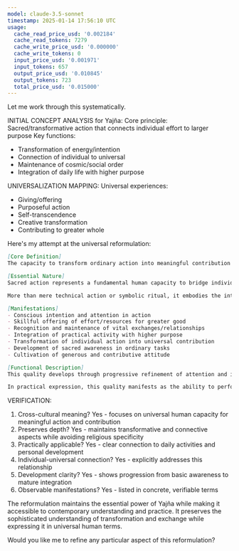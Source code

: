 ```yaml
---
model: claude-3.5-sonnet
timestamp: 2025-01-14 17:56:10 UTC
usage:
  cache_read_price_usd: '0.002184'
  cache_read_tokens: 7279
  cache_write_price_usd: '0.000000'
  cache_write_tokens: 0
  input_price_usd: '0.001971'
  input_tokens: 657
  output_price_usd: '0.010845'
  output_tokens: 723
  total_price_usd: '0.015000'
---
```


Let me work through this systematically.

INITIAL CONCEPT ANALYSIS for Yajña:
Core principle: Sacred/transformative action that connects individual effort to larger purpose
Key functions: 
- Transformation of energy/intention
- Connection of individual to universal
- Maintenance of cosmic/social order
- Integration of daily life with higher purpose

UNIVERSALIZATION MAPPING:
Universal experiences:
- Giving/offering
- Purposeful action
- Self-transcendence
- Creative transformation
- Contributing to greater whole

Here's my attempt at the universal reformulation:

```markdown
[Core Definition]
The capacity to transform ordinary action into meaningful contribution through conscious offering and sacred intention. It represents the human ability to imbue activities with higher purpose, converting individual effort into universal value while maintaining awareness of one's role in larger systems of life.

[Essential Nature]
Sacred action represents a fundamental human capacity to bridge individual activity and universal purpose through intentional offering. It operates through the conscious transformation of energy and intention, where personal effort becomes meaningful contribution to the whole. This quality manifests as the ability to maintain awareness of larger purpose while engaging in specific actions, combining practical effectiveness with recognition of deeper significance.

More than mere technical action or symbolic ritual, it embodies the integration of purpose, awareness, and skillful offering that allows human activity to serve both immediate and ultimate aims. This creates a natural bridge between daily life and higher meaning, personal growth and universal good.

[Manifestations]
- Conscious intention and attention in action
- Skillful offering of effort/resources for greater good
- Recognition and maintenance of vital exchanges/relationships
- Integration of practical activity with higher purpose
- Transformation of individual action into universal contribution
- Development of sacred awareness in ordinary tasks
- Cultivation of generous and contributive attitude

[Functional Description]
This quality develops through progressive refinement of attention and intention in action, combined with growing awareness of interconnection and exchange. It begins with recognition of how personal action affects larger wholes, evolves through conscious offering of effort and resources, and matures into natural sacred awareness in all activity. The process involves learning to maintain higher purpose while attending to practical details, transforming both the action and the actor.

In practical expression, this quality manifests as the ability to perform any worthy task with full attention, conscious purpose, and generous spirit. It creates natural excellence through the combination of technical skill and higher awareness, while fostering beneficial relationships through recognition of mutual exchange and contribution. This leads to actions that simultaneously serve immediate needs and universal good, maintaining both practical effectiveness and sacred significance.
```

VERIFICATION:
1. Cross-cultural meaning? Yes - focuses on universal human capacity for meaningful action and contribution
2. Preserves depth? Yes - maintains transformative and connective aspects while avoiding religious specificity
3. Practically applicable? Yes - clear connection to daily activities and personal development
4. Individual-universal connection? Yes - explicitly addresses this relationship
5. Development clarity? Yes - shows progression from basic awareness to mature integration
6. Observable manifestations? Yes - listed in concrete, verifiable terms

The reformulation maintains the essential power of Yajña while making it accessible to contemporary understanding and practice. It preserves the sophisticated understanding of transformation and exchange while expressing it in universal human terms.

Would you like me to refine any particular aspect of this reformulation?
